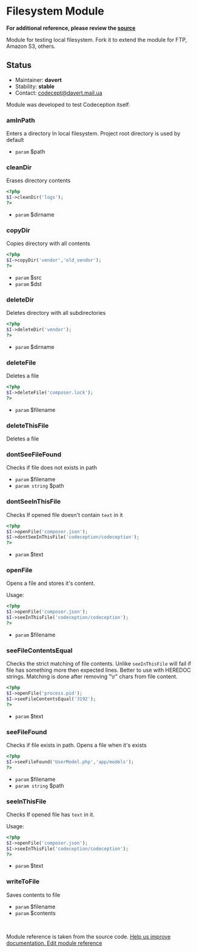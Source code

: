 # Filesystem Module

**For additional reference, please review the [source](https://github.com/Codeception/Codeception/tree/2.0/src/Codeception/Module/Filesystem.php)**


Module for testing local filesystem.
Fork it to extend the module for FTP, Amazon S3, others.

## Status

* Maintainer: **davert**
* Stability: **stable**
* Contact: codecept@davert.mail.ua

Module was developed to test Codeception itself.



























### amInPath
 
Enters a directory In local filesystem.
Project root directory is used by default

 * `param` $path


















### cleanDir
 
Erases directory contents

``` php
<?php
$I->cleanDir('logs');
?>
```

 * `param` $dirname


### copyDir
 
Copies directory with all contents

``` php
<?php
$I->copyDir('vendor','old_vendor');
?>
```

 * `param` $src
 * `param` $dst




### deleteDir
 
Deletes directory with all subdirectories

``` php
<?php
$I->deleteDir('vendor');
?>
```

 * `param` $dirname


### deleteFile
 
Deletes a file

``` php
<?php
$I->deleteFile('composer.lock');
?>
```

 * `param` $filename


### deleteThisFile
 
Deletes a file


### dontSeeFileFound
 
Checks if file does not exists in path

 * `param` $filename
 * `param string` $path


### dontSeeInThisFile
 
Checks If opened file doesn't contain `text` in it

``` php
<?php
$I->openFile('composer.json');
$I->dontSeeInThisFile('codeception/codeception');
?>
```

 * `param` $text







### openFile
 
Opens a file and stores it's content.

Usage:

``` php
<?php
$I->openFile('composer.json');
$I->seeInThisFile('codeception/codeception');
?>
```

 * `param` $filename



### seeFileContentsEqual
 
Checks the strict matching of file contents.
Unlike `seeInThisFile` will fail if file has something more then expected lines.
Better to use with HEREDOC strings.
Matching is done after removing "\r" chars from file content.

``` php
<?php
$I->openFile('process.pid');
$I->seeFileContentsEqual('3192');
?>
```

 * `param` $text


### seeFileFound
 
Checks if file exists in path.
Opens a file when it's exists

``` php
<?php
$I->seeFileFound('UserModel.php','app/models');
?>
```

 * `param` $filename
 * `param string` $path


### seeInThisFile
 
Checks If opened file has `text` in it.

Usage:

``` php
<?php
$I->openFile('composer.json');
$I->seeInThisFile('codeception/codeception');
?>
```

 * `param` $text



### writeToFile
 
Saves contents to file

 * `param` $filename
 * `param` $contents
<p>&nbsp;</p><div class="alert alert-warning">Module reference is taken from the source code. <a href="https://github.com/Codeception/Codeception/tree/2.0/src/Codeception/Module/Filesystem.php">Help us improve documentation. Edit module reference</a>
